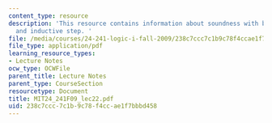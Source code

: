 ```yaml
---
content_type: resource
description: 'This resource contains information about soundness with basic clause
  and inductive step. '
file: /media/courses/24-241-logic-i-fall-2009/238c7ccc7c1b9c78f4ccae1f7bbbd458_MIT24_241F09_lec22.pdf
file_type: application/pdf
learning_resource_types:
- Lecture Notes
ocw_type: OCWFile
parent_title: Lecture Notes
parent_type: CourseSection
resourcetype: Document
title: MIT24_241F09_lec22.pdf
uid: 238c7ccc-7c1b-9c78-f4cc-ae1f7bbbd458
---
```

